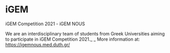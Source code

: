 # iGEM
iGEM Competition 2021 - iGEM NOUS  

We are an interdisciplinary team of students from Greek Universities aiming to participate in iGEM Competition 2021._ _
More information at: https://igemnous.med.duth.gr/
